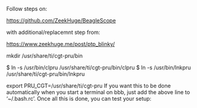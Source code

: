 Follow steps on:

https://github.com/ZeekHuge/BeagleScope

with additional/replacemnt step from:

https://www.zeekhuge.me/post/ptp_blinky/

mkdir /usr/share/ti/cgt-pru/bin

$ ln -s /usr/bin/clpru /usr/share/ti/cgt-pru/bin/clpru
$ ln -s /usr/bin/lnkpru /usr/share/ti/cgt-pru/bin/lnkpru


export PRU_CGT=/usr/share/ti/cgt-pru
If you want this to be done automatically when you start a terminal on bbb, just add the above line to ‘~/.bash.rc’. Once all this is done, you can test your setup: 

